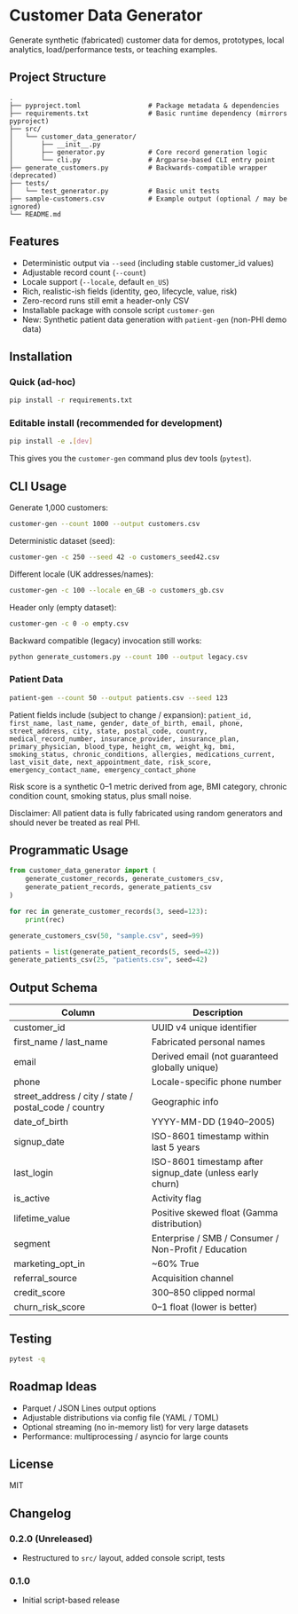 # Customer Data Generator

Generate synthetic (fabricated) customer data for demos, prototypes, local analytics, load/performance tests, or teaching examples.

## Project Structure

```
.
├── pyproject.toml                 # Package metadata & dependencies
├── requirements.txt               # Basic runtime dependency (mirrors pyproject)
├── src/
│   └── customer_data_generator/
│       ├── __init__.py
│       ├── generator.py           # Core record generation logic
│       └── cli.py                 # Argparse-based CLI entry point
├── generate_customers.py          # Backwards-compatible wrapper (deprecated)
├── tests/
│   └── test_generator.py          # Basic unit tests
├── sample-customers.csv           # Example output (optional / may be ignored)
└── README.md
```

## Features

- Deterministic output via `--seed` (including stable customer_id values)
- Adjustable record count (`--count`)
- Locale support (`--locale`, default `en_US`)
- Rich, realistic-ish fields (identity, geo, lifecycle, value, risk)
- Zero-record runs still emit a header-only CSV
- Installable package with console script `customer-gen`
- New: Synthetic patient data generation with `patient-gen` (non-PHI demo data)

## Installation

### Quick (ad‑hoc)
```bash
pip install -r requirements.txt
```

### Editable install (recommended for development)
```bash
pip install -e .[dev]
```

This gives you the `customer-gen` command plus dev tools (`pytest`).

## CLI Usage

Generate 1,000 customers:
```bash
customer-gen --count 1000 --output customers.csv
```

Deterministic dataset (seed):
```bash
customer-gen -c 250 --seed 42 -o customers_seed42.csv
```

Different locale (UK addresses/names):
```bash
customer-gen -c 100 --locale en_GB -o customers_gb.csv
```

Header only (empty dataset):
```bash
customer-gen -c 0 -o empty.csv
```

Backward compatible (legacy) invocation still works:
```bash
python generate_customers.py --count 100 --output legacy.csv
```

### Patient Data
```bash
patient-gen --count 50 --output patients.csv --seed 123
```

Patient fields include (subject to change / expansion):
`patient_id, first_name, last_name, gender, date_of_birth, email, phone, street_address, city, state, postal_code, country, medical_record_number, insurance_provider, insurance_plan, primary_physician, blood_type, height_cm, weight_kg, bmi, smoking_status, chronic_conditions, allergies, medications_current, last_visit_date, next_appointment_date, risk_score, emergency_contact_name, emergency_contact_phone`

Risk score is a synthetic 0–1 metric derived from age, BMI category, chronic condition count, smoking status, plus small noise.

Disclaimer: All patient data is fully fabricated using random generators and should never be treated as real PHI.

## Programmatic Usage
```python
from customer_data_generator import (
    generate_customer_records, generate_customers_csv,
    generate_patient_records, generate_patients_csv
)

for rec in generate_customer_records(3, seed=123):
    print(rec)

generate_customers_csv(50, "sample.csv", seed=99)

patients = list(generate_patient_records(5, seed=42))
generate_patients_csv(25, "patients.csv", seed=42)
```

## Output Schema

| Column | Description |
|--------|-------------|
| customer_id | UUID v4 unique identifier |
| first_name / last_name | Fabricated personal names |
| email | Derived email (not guaranteed globally unique) |
| phone | Locale-specific phone number |
| street_address / city / state / postal_code / country | Geographic info |
| date_of_birth | YYYY-MM-DD (1940–2005) |
| signup_date | ISO-8601 timestamp within last 5 years |
| last_login | ISO-8601 timestamp after signup_date (unless early churn) |
| is_active | Activity flag |
| lifetime_value | Positive skewed float (Gamma distribution) |
| segment | Enterprise / SMB / Consumer / Non-Profit / Education |
| marketing_opt_in | ~60% True |
| referral_source | Acquisition channel |
| credit_score | 300–850 clipped normal |
| churn_risk_score | 0–1 float (lower is better) |

## Testing
```bash
pytest -q
```

## Roadmap Ideas
- Parquet / JSON Lines output options
- Adjustable distributions via config file (YAML / TOML)
- Optional streaming (no in-memory list) for very large datasets
- Performance: multiprocessing / asyncio for large counts

## License
MIT

## Changelog
### 0.2.0 (Unreleased)
- Restructured to `src/` layout, added console script, tests

### 0.1.0
- Initial script-based release
